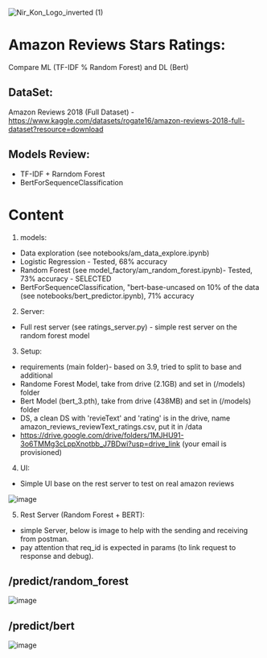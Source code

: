 
![Nir_Kon_Logo_inverted (1)](https://github.com/konnir/amazon_reviews_chat_LLM_ner/assets/119952960/3884a586-832a-4e6a-904b-dfcc17b6b027)

# Amazon Reviews Stars Ratings: 
Compare ML (TF-IDF % Random Forest) and DL (Bert)

## DataSet:
Amazon Reviews 2018 (Full Dataset) - https://www.kaggle.com/datasets/rogate16/amazon-reviews-2018-full-dataset?resource=download

## Models Review:
- TF-IDF + Rarndom Forest
- BertForSequenceClassification

# Content
1. models:
-  Data exploration (see notebooks/am_data_explore.ipynb)
-  Logistic Regression - Tested, 68% accuracy
-  Random Forest (see model_factory/am_random_forest.ipynb)- Tested, 73% accuracy - SELECTED
-  BertForSequenceClassification, "bert-base-uncased on 10% of the data (see notebooks/bert_predictor.ipynb), 71% accuracy

2. Server:
- Full rest server (see ratings_server.py) - simple rest server on the random forest model

3. Setup:
- requirements (main folder)- based on 3.9, tried to split to base and additional
- Randome Forest Model, take from drive (2.1GB) and set in  (/models) folder
- Bert Model (bert_3.pth), take from drive (438MB) and set in  (/models) folder
- DS, a clean DS with 'revieText' and 'rating' is in the drive, name amazon_reviews_reviewText_ratings.csv, put it in /data
- https://drive.google.com/drive/folders/1MJHU91-3o6TMMg3cLppXnotbb_J7BDwi?usp=drive_link (your email is provisioned)

4. UI:
- Simple UI base on the rest server to test on real amazon reviews

![image](https://github.com/konnir/velotix_ex/assets/119952960/2cca05b3-f8d7-4cd1-9e9b-031c06b4e240)


5. Rest Server (Random Forest + BERT):
- simple Server, below is image to help with the sending and receiving from postman.
- pay attention that req_id is expected in params (to link request to response and debug).

## /predict/random_forest

![image](https://github.com/konnir/velotix_ex/assets/119952960/bb24ec02-9251-43d3-9431-76486f127788)

## /predict/bert

![image](https://github.com/konnir/velotix_ex/assets/119952960/ea605915-709d-478d-983b-5afd7df481e7)

